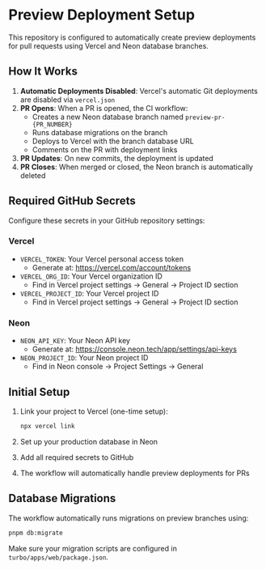 # Preview Deployment Setup

This repository is configured to automatically create preview deployments for pull requests using Vercel and Neon database branches.

## How It Works

1. **Automatic Deployments Disabled**: Vercel's automatic Git deployments are disabled via `vercel.json`
2. **PR Opens**: When a PR is opened, the CI workflow:
   - Creates a new Neon database branch named `preview-pr-{PR_NUMBER}`
   - Runs database migrations on the branch
   - Deploys to Vercel with the branch database URL
   - Comments on the PR with deployment links
3. **PR Updates**: On new commits, the deployment is updated
4. **PR Closes**: When merged or closed, the Neon branch is automatically deleted

## Required GitHub Secrets

Configure these secrets in your GitHub repository settings:

### Vercel
- `VERCEL_TOKEN`: Your Vercel personal access token
  - Generate at: https://vercel.com/account/tokens
- `VERCEL_ORG_ID`: Your Vercel organization ID
  - Find in Vercel project settings → General → Project ID section
- `VERCEL_PROJECT_ID`: Your Vercel project ID
  - Find in Vercel project settings → General → Project ID section

### Neon
- `NEON_API_KEY`: Your Neon API key
  - Generate at: https://console.neon.tech/app/settings/api-keys
- `NEON_PROJECT_ID`: Your Neon project ID
  - Find in Neon console → Project Settings → General

## Initial Setup

1. Link your project to Vercel (one-time setup):
   ```bash
   npx vercel link
   ```

2. Set up your production database in Neon

3. Add all required secrets to GitHub

4. The workflow will automatically handle preview deployments for PRs

## Database Migrations

The workflow automatically runs migrations on preview branches using:
```bash
pnpm db:migrate
```

Make sure your migration scripts are configured in `turbo/apps/web/package.json`.